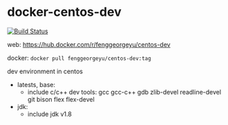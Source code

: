 # docker-centos-dev

[![Build Status](https://travis-ci.org/fenggeorgeyu/docker-centos-dev.svg?branch=master)](https://travis-ci.org/fenggeorgeyu/docker-centos-dev)

web: https://hub.docker.com/r/fenggeorgeyu/centos-dev

docker: `docker pull fenggeorgeyu/centos-dev:tag`

dev environment in centos 

* latests, base:
	- include c/c++ dev tools: gcc gcc-c++ gdb zlib-devel readline-devel git bison flex flex-devel
* jdk:
	- include jdk v1.8


